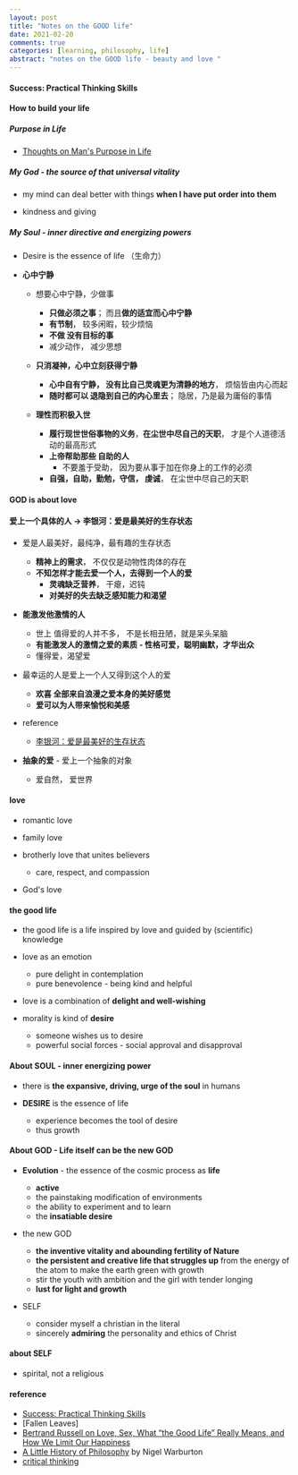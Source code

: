 ```yaml
---
layout: post
title: "Notes on the GOOD life"
date: 2021-02-20 
comments: true
categories: [learning, philosophy, life]
abstract: "notes on the GOOD life - beauty and love "
---
```


#### Success: Practical Thinking Skills  

#### How to build your life  

##### Purpose in Life  
* [Thoughts on Man's Purpose in Life](https://govleaders.org/rickover-purpose.htm)

##### My God - the source of that universal vitality  
* my mind can deal better with things **when I have put order into them**   

* kindness and giving 

##### My Soul - inner directive and energizing powers
* Desire is the essence of life （生命力）    

* **心中宁静**  
    - 想要心中宁静，少做事   
        + **只做必须之事**； 而且**做的适宜而心中宁静**  
        + **有节制**， 较多闲暇，较少烦恼  
        + **不做 没有目标的事**    
        + 减少动作， 减少思想    

    - **只消凝神，心中立刻获得宁静**  
        + **心中自有宁静， 没有比自己灵魂更为清静的地方**， 烦恼皆由内心而起 
        + **随时都可以 退隐到自己的内心里去**；  隐居，乃是最为庸俗的事情  

    - **理性而积极入世**  
        + **履行现世世俗事物的义务**，**在尘世中尽自己的天职**， 才是个人道德活动的最高形式  
        + **上帝帮助那些 自助的人**  
            - 不要羞于受助， 因为要从事于加在你身上的工作的必须  
        +  **自强，自助，勤勉，守信， 虔诚**， 在尘世中尽自己的天职    


#### GOD is about love 

#### 爱上一个具体的人 -> 李银河：爱是最美好的生存状态  
* 爱是人最美好，最纯净，最有趣的生存状态  
    - **精神上的需求**， 不仅仅是动物性肉体的存在  
    - **不知怎样才能去爱一个人，去得到一个人的爱**  
        + **灵魂缺乏营养**， 干瘪，迟钝    
        + **对美好的失去缺乏感知能力和渴望**   

* **能激发他激情的人**  
    - 世上 值得爱的人并不多， 不是长相丑陋，就是呆头呆脑  
    - **有能激发人的激情之爱的素质 - 性格可爱，聪明幽默，才华出众**   
    - 懂得爱，渴望爱 

*  最幸运的人是爱上一个人又得到这个人的爱  
    - **欢喜 全部来自浪漫之爱本身的美好感觉**  
    - **爱可以为人带来愉悦和美感**   

* reference
    - [李银河：爱是最美好的生存状态](http://liyinhe.blog.caixin.com/archives/251209)

* **抽象的爱** - 爱上一个抽象的对象  
    - 爱自然， 爱世界  

#### love 
* romantic love 

* family love  

* brotherly love that unites believers 
    - care, respect, and compassion  

* God's love 

#### the good life  
* the good life is a life inspired by love and guided by (scientific) knowledge  

*  love as an emotion  
    - pure delight in contemplation  
    - pure benevolence - being kind and helpful  

* love is a combination of **delight and well-wishing**  

* morality is kind of **desire** 
    - someone wishes us to desire  
    - powerful social forces - social approval and disapproval  


#### About SOUL  - **inner energizing power**  
* there is **the expansive, driving, urge of the soul** in humans  

* **DESIRE** is the essence of life  
    - experience becomes the tool of desire  
    - thus growth  


#### About GOD - **Life itself** can be the new GOD  

* **Evolution** - the essence of the cosmic process as **life**  
    - **active**  
    - the painstaking modification of environments  
    - the ability to experiment and to learn  
    - the **insatiable desire**  

*  the new GOD  
    - **the inventive vitality and abounding fertility of Nature**  
    - **the persistent and creative life that struggles up** 
    from the energy of the atom to make the earth green with growth  
    - stir the youth with ambition and the girl with tender longing  
    - **lust for light and growth**    


* SELF  
    - consider myself a christian in the literal  
    - sincerely **admiring** the personality and ethics of Christ  


#### about SELF  
* spirital, not a religious  



#### reference  
* [Success: Practical Thinking Skills](https://learning.edx.org/course/course-v1:HKPolyUx+Lifedeath101x+1T2022/home)
* [Fallen Leaves]  
* [Bertrand Russell on Love, Sex, What “the Good Life” Really Means, and How We Limit Our Happiness](https://www.brainpickings.org/2015/05/18/bertrand-russell-what-i-believe-love/)  
* [A Little History of Philosophy](https://book.douban.com/subject/6812274/) by Nigel Warburton  
* [critical thinking](https://philosophy.hku.hk/think/critical/ct.php)